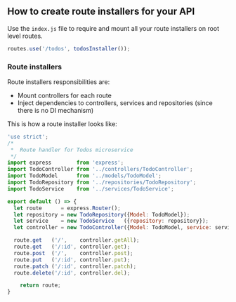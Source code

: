 ## How to create route installers for your API

Use the `index.js` file to require and mount all your route installers on root level routes.

```javascript
routes.use('/todos', todosInstaller());
```

### Route installers
Route installers responsibilities are:
* Mount controllers for each route
* Inject dependencies to controllers, services and repositories (since there is no DI mechanism)

This is how a route installer looks like:
```javascript
'use strict';
/*
 *  Route handler for Todos microservice
 */
import express        from 'express';
import TodoController from '../controllers/TodoController';
import TodoModel      from '../models/TodoModel';
import TodoRepository from '../repositories/TodoRepository';
import TodoService    from '../services/TodoService';

export default () => {
  let route      = express.Router();
  let repository = new TodoRepository({Model: TodoModel});
  let service    = new TodoService   ({repository: repository});
  let controller = new TodoController({Model: TodoModel, service: service});

  route.get   ('/',    controller.getAll);
  route.get   ('/:id', controller.get);
  route.post  ('/',    controller.post);
  route.put   ('/:id', controller.put);
  route.patch ('/:id', controller.patch);
  route.delete('/:id', controller.del);

	return route;
}
```
